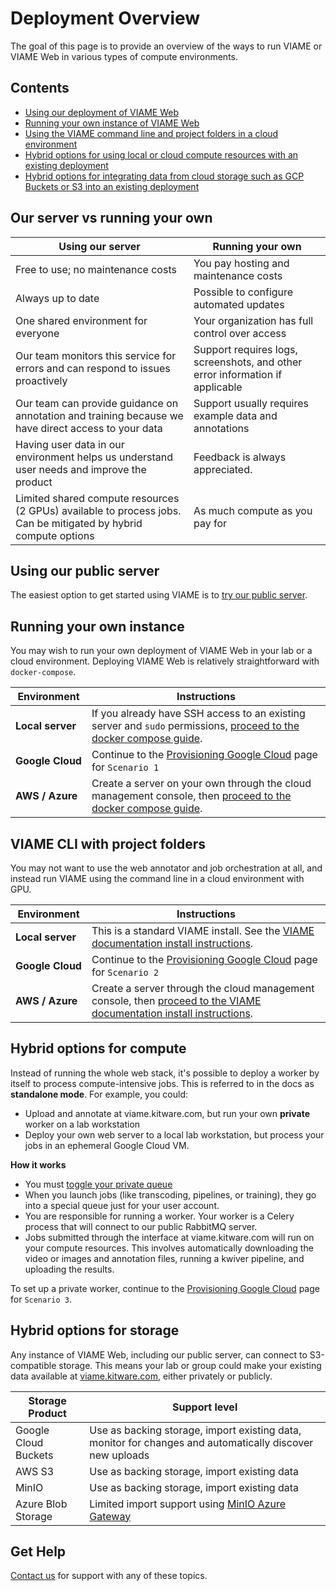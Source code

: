 # Deployment Overview

The goal of this page is to provide an overview of the ways to run VIAME or VIAME Web in various types of compute environments.

## Contents

* [Using our deployment of VIAME Web](#using-our-public-server)
* [Running your own instance of VIAME Web](#running-your-own-instance)
* [Using the VIAME command line and project folders in a cloud environment](#viame-cli-with-project-folders)
* [Hybrid options for using local or cloud compute resources with an existing deployment](#hybrid-options-for-compute)
* [Hybrid options for integrating data from cloud storage such as GCP Buckets or S3 into an existing deployment](#hybrid-options-for-storage)

## Our server vs running your own

| Using our server | Running your own |
|----------|-----------|
Free to use; no maintenance costs | You pay hosting and maintenance costs |
Always up to date | Possible to configure automated updates |
One shared environment for everyone | Your organization has full control over access |
Our team monitors this service for errors and can respond to issues proactively | Support requires logs, screenshots, and other error information if applicable
Our team can provide guidance on annotation and training because we have direct access to your data | Support usually requires example data and annotations
Having user data in our environment helps us understand user needs and improve the product | Feedback is always appreciated.
Limited shared compute resources (2 GPUs) available to process jobs. Can be mitigated by hybrid compute options | As much compute as you pay for

## Using our public server

The easiest option to get started using VIAME is to [try our public server](Web-Version.md).

## Running your own instance

You may wish to run your own deployment of VIAME Web in your lab or a cloud environment.  Deploying VIAME Web is relatively straightforward with `docker-compose`.

| Environment | Instructions |
|-------------|--------------|
**Local server** | If you already have SSH access to an existing server and `sudo` permissions, [proceed to the docker compose guide](Deployment-Docker-Compose.md).
**Google&nbsp;Cloud** | Continue to the [Provisioning Google Cloud](Deployment-Provision.md) page for `Scenario 1` |
**AWS / Azure** | Create a server on your own through the cloud management console, then [proceed to the docker compose guide](Deployment-Docker-Compose.md).

## VIAME CLI with project folders

You may not want to use the web annotator and job orchestration at all, and instead run VIAME using the command line in a cloud environment with GPU.

| Environment | Instructions |
|-------------|--------------|
**Local server** | This is a standard VIAME install.  See the [VIAME documentation install instructions](https://github.com/VIAME/VIAME).
**Google&nbsp;Cloud** | Continue to the [Provisioning Google Cloud](Deployment-Provision.md) page for `Scenario 2` |
**AWS / Azure** | Create a server through the cloud management console, then [proceed to the VIAME documentation install instructions](https://github.com/VIAME/VIAME).

## Hybrid options for compute

Instead of running the whole web stack, it's possible to deploy a worker by itself to process compute-intensive jobs.  This is referred to in the docs as **standalone mode**. For example, you could:

* Upload and annotate at viame.kitware.com, but run your own **private** worker on a lab workstation
* Deploy your own web server to a local lab workstation, but process your jobs in an ephemeral Google Cloud VM.

**How it works**

* You must [toggle your private queue](https://viame.kitware.com/#jobs)
* When you launch jobs (like transcoding, pipelines, or training), they go into a special queue just for your user account.
* You are responsible for running a worker.  Your worker is a Celery process that will connect to our public RabbitMQ server.
* Jobs submitted through the interface at viame.kitware.com will run on your compute resources.  This involves automatically downloading the video or images and annotation files, running a kwiver pipeline, and uploading the results.

To set up a private worker, continue to the [Provisioning Google Cloud](Deployment-Provision.md) page for `Scenario 3`.

## Hybrid options for storage

Any instance of VIAME Web, including our public server, can connect to S3-compatible storage.  This means your lab or group could make your existing data available at [viame.kitware.com](https://viame.kitware.com), either privately or publicly.

| Storage Product | Support level |
|-----------------|---------------|
Google Cloud Buckets | Use as backing storage, import existing data, monitor for changes and automatically discover new uploads
AWS S3 | Use as backing storage, import existing data
MinIO | Use as backing storage, import existing data
Azure Blob Storage | Limited import support using [MinIO Azure Gateway](https://docs.min.io/docs/minio-gateway-for-azure.html)



## Get Help

[Contact us](Support.md) for support with any of these topics.
